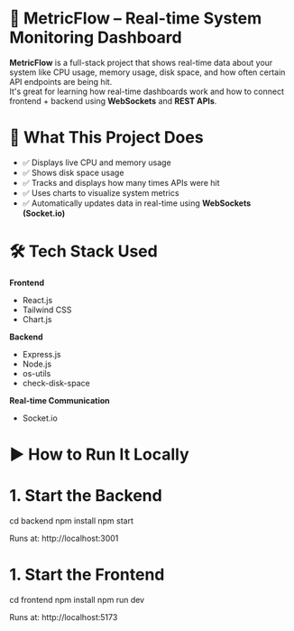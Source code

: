# 📘 MetricFlow – Real-time System Monitoring Dashboard

**MetricFlow** is a full-stack project that shows real-time data about your system like CPU usage, memory usage, disk space, and how often certain API endpoints are being hit.  
It's great for learning how real-time dashboards work and how to connect frontend + backend using **WebSockets** and **REST APIs**.


# 🚀 What This Project Does

- ✅ Displays live CPU and memory usage  
- ✅ Shows disk space usage  
- ✅ Tracks and displays how many times APIs were hit  
- ✅ Uses charts to visualize system metrics  
- ✅ Automatically updates data in real-time using **WebSockets (Socket.io)**  


# 🛠️ Tech Stack Used

**Frontend**  
- React.js  
- Tailwind CSS  
- Chart.js  

**Backend**  
- Express.js  
- Node.js  
- os-utils  
- check-disk-space  

**Real-time Communication**  
- Socket.io  


# ▶️ How to Run It Locally

# 1. Start the Backend

cd backend
npm install
npm start

Runs at: http://localhost:3001

# 1. Start the Frontend

cd frontend
npm install
npm run dev

Runs at: http://localhost:5173


